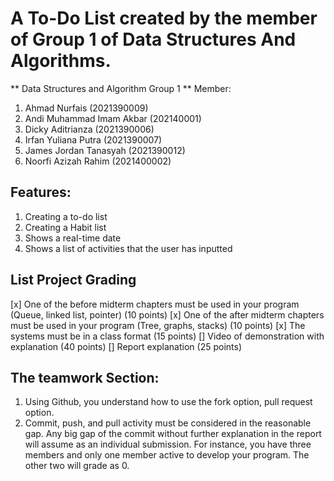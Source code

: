 # A To-Do List created by the member of Group 1 of Data Structures And Algorithms.
** Data Structures and Algorithm Group 1 **
Member:
1. Ahmad Nurfais (2021390009)
2. Andi Muhammad Imam Akbar (202140001)
3. Dicky Aditrianza (2021390006)
4. Irfan Yuliana Putra (2021390007)
5. James Jordan Tanasyah (2021390012)
6. Noorfi Azizah Rahim (2021400002)

## Features:
1. Creating a to-do list
2. Creating a Habit list
3. Shows a real-time date
4. Shows a list of activities that the user has inputted

## List Project Grading
[x] One of the before midterm chapters must be used in your program (Queue, linked list, pointer) (10 points)
[x] One of the after midterm chapters must be used in your program (Tree, graphs, stacks) (10 points)
[x] The systems must be in a class format (15 points)
[] Video of demonstration with explanation (40 points)
[] Report explanation (25 points)


## The teamwork Section: 
1. Using Github, you understand how to use the fork option, pull request option. 
2. Commit, push, and pull activity must be considered in the reasonable gap. Any big gap of the commit without further explanation in the report will assume as an individual submission. For instance, you have three members and only one member active to develop your program. The other two will grade as 0. 